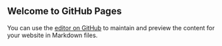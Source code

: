 ## Welcome to GitHub Pages

You can use the [editor on GitHub](https://github.com/kroplsbierhaus/kroplsbierhaus.github.io/edit/master/README.md) to maintain and preview the content for your website in Markdown files.


